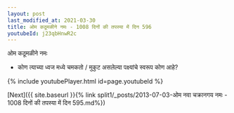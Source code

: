 ```yaml
---
layout: post
last_modified_at: 2021-03-30
title: ओम कठूमळीने नमः - 1008 दिनों की तपस्या में दिन 596
youtubeId: j23qbHnwR2c
---
```

 
 
 ओम कठूमळीने नमः  
 
 -  कोण त्याच्या ध्वज मध्ये चमकतो / मुकुट असलेल्या पक्ष्यांचे स्वरूप कोण आहे? 
 
  
 
  
 
 
 
 
 
 


{% include youtubePlayer.html id=page.youtubeId %}
 
[Next]({{ site.baseurl }}{% link  split1/_posts/2013-07-03-ओम नवा चक्रानगय नमः - 1008 दिनों की तपस्या में दिन 595.md%})
 
